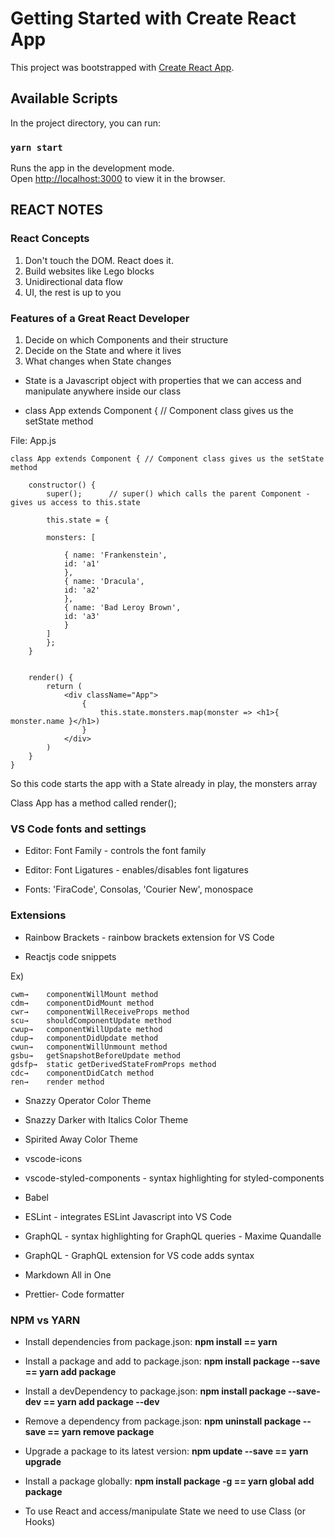 # Getting Started with Create React App

This project was bootstrapped with [Create React App](https://github.com/facebook/create-react-app).

## Available Scripts

In the project directory, you can run:

### `yarn start`

Runs the app in the development mode.\
Open [http://localhost:3000](http://localhost:3000) to view it in the browser.

## REACT NOTES

### React Concepts

1. Don't touch the DOM. React does it.
2. Build websites like Lego blocks
3. Unidirectional data flow
4. UI, the rest is up to you

### Features of a Great React Developer

1. Decide on which Components and their structure
2. Decide on the State and where it lives
3. What changes when State changes


 - State is a Javascript object with properties that we can access and manipulate anywhere inside our class

- class App extends Component { // Component class gives us the setState method

File: App.js

    class App extends Component { // Component class gives us the setState method

        constructor() {
            super();      // super() which calls the parent Component - gives us access to this.state

            this.state = {
            
            monsters: [
                
                { name: 'Frankenstein',
                id: 'a1'
                },
                { name: 'Dracula',
                id: 'a2'
                },
                { name: 'Bad Leroy Brown',
                id: 'a3'
                }
            ]
            };
        }


        render() {
            return (
                <div className="App">
                    {
                        this.state.monsters.map(monster => <h1>{ monster.name }</h1>)
                    }
                </div>
            )
        }
    }

So this code starts the app with a State already in play, the monsters array

Class App has a method called render();



### VS Code fonts and settings

- Editor: Font Family - controls the font family

- Editor: Font Ligatures - enables/disables font ligatures

- Fonts: 'FiraCode', Consolas, 'Courier New', monospace

### Extensions

- Rainbow Brackets - rainbow brackets extension for VS Code

- Reactjs code snippets

Ex)

    cwm→	componentWillMount method
    cdm→	componentDidMount method
    cwr→	componentWillReceiveProps method
    scu→	shouldComponentUpdate method
    cwup→	componentWillUpdate method
    cdup→	componentDidUpdate method
    cwun→	componentWillUnmount method
    gsbu→	getSnapshotBeforeUpdate method
    gdsfp→	static getDerivedStateFromProps method
    cdc→	componentDidCatch method
    ren→	render method

- Snazzy Operator Color Theme

- Snazzy Darker with Italics Color Theme

- Spirited Away Color Theme

- vscode-icons

- vscode-styled-components - syntax highlighting for styled-components

- Babel

- ESLint - integrates ESLint Javascript into VS Code

- GraphQL - syntax highlighting for GraphQL queries - Maxime Quandalle

- GraphQL - GraphQL extension for VS code adds syntax

- Markdown All in One

- Prettier- Code formatter


### NPM vs YARN

- Install dependencies from package.json: **npm install == yarn**

- Install a package and add to package.json: **npm install package --save == yarn add package**

- Install a devDependency to package.json: **npm install package --save-dev == yarn add package --dev**

- Remove a dependency from package.json: **npm uninstall package --save == yarn remove package**

- Upgrade a package to its latest version: **npm update --save == yarn upgrade**

- Install a package globally: **npm install package -g == yarn global add package**

- To use React and access/manipulate State we need to use Class (or Hooks)
